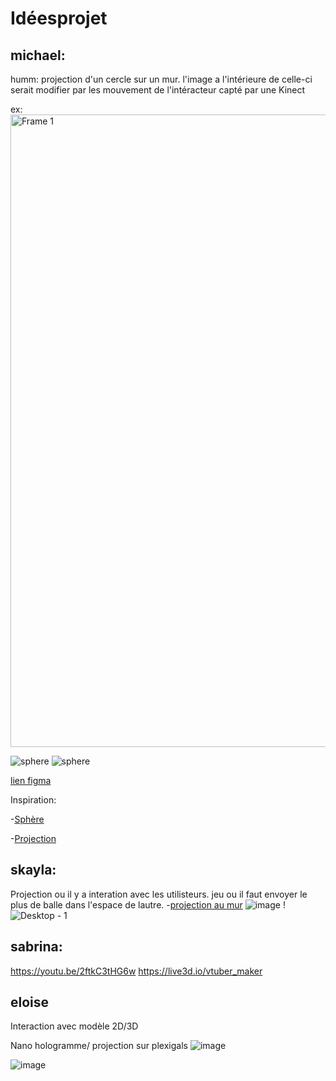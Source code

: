 # Idéesprojet


## michael:
humm: projection d'un cercle sur un mur. l'image a l'intérieure de celle-ci serait modifier par les mouvement de l'intéracteur capté par une Kinect 

ex:
<img width="1012" alt="Frame 1" src="https://user-images.githubusercontent.com/78884924/189197173-662a9e78-cd7b-47a5-9009-acadfebab3eb.png">

![sphere](https://mir-s3-cdn-cf.behance.net/projects/404/df05b335734979.Y3JvcCw4NzYsNjg1LDE5MywyMQ.jpg)
![sphere](https://2.bp.blogspot.com/_aa_4f6B8K1U/Sw9BZKoIsAI/AAAAAAAAAnk/eiXwtqBkrbM/s1600/DSC_0012.JPG)

[lien figma](https://www.figma.com/file/jYkuPGlv5FYCMYoP3Jamkq/Untitled?node-id=0%3A1)

Inspiration:

-[Sphère](https://theinspirationgrid.com/anima-interactive-art-installation-by-onformative/)

-[Projection](https://blogaadb.blogspot.com/2009/11/experimentation-du-dispositif-de.html)

## skayla:
Projection ou il y a interation avec les utilisteurs.
jeu ou il faut envoyer le plus de balle dans l'espace de lautre.
-[projection au mur](https://www.youtube.com/watch?v=KLOB-T1mgdY)
![image](https://user-images.githubusercontent.com/90851580/187996895-5a7b2486-cfd8-4632-9b37-5957eb571f83.png)
!![Desktop - 1](https://user-images.githubusercontent.com/90851580/188011510-21199a81-aab6-47f9-a54a-9eb8e32fadee.png)


## sabrina:
https://youtu.be/2ftkC3tHG6w
https://live3d.io/vtuber_maker

## eloise
Interaction avec modèle 2D/3D

Nano hologramme/ projection sur plexigals
![image](https://user-images.githubusercontent.com/70410591/187994368-9a357033-08a7-41a7-9864-c98c7237cdb2.png)

![image](https://user-images.githubusercontent.com/70410591/187995971-0de37a66-0ffa-47eb-8f22-8b69ef8976fb.png)
